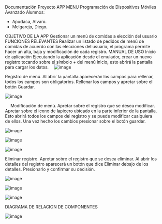 Documentación Proyecto APP MENU
Programación de Dispositivos Móviles Avanzado
Alumnos:
-	Apodaca, Alvaro.
-	Melgarejo, Diego.
  
OBJETIVO DE LA APP
Gestionar un menú de comidas a elección del usuario
FUNCIONES RELEVANTES
Realizar un listado de pedidos de menú de comidas de acuerdo con las elecciones del usuario, el programa permite hacer un alta, baja y modificación de cada registro.
MANUAL DE USO
Inicio de aplicación
Ejecutando la aplicación desde el emulador, crear un nuevo registro tocando sobre el símbolo + del menú inicio, esto abrirá la pantalla para cargar los datos.
 ![image](https://github.com/user-attachments/assets/f27c95fa-0539-458b-aa61-89e874389735)

Registro de menú.
Al abrir la pantalla aparecerán los campos para rellenar, todos los campos son obligatorios. Rellenar los campos y apretar sobre el botón Guardar.

![image](https://github.com/user-attachments/assets/b1a65ea8-1cc7-4c4f-9c38-ba59c1167760)


 
Modificación de menú.
Apretar sobre el registro que se desea modificar. Apretar sobre el icono de lapicero ubicado en la parte inferior de la pantalla. Esto abrirá todos los campos del registro y se puede modificar cualquiera de ellos. Una vez hecho los cambios presionar sobre el botón guardar.

![image](https://github.com/user-attachments/assets/b782a7aa-af9b-489a-99ac-8e35935a6905)

![image](https://github.com/user-attachments/assets/b3156602-67d1-4a14-b2e9-8f0fe593362d)

![image](https://github.com/user-attachments/assets/6afa85e2-f062-4efe-ae97-43c0214bdbc9)

Eliminar registro.
Apretar sobre el registro que se desea eliminar. Al abrir los detalles del registro aparecerá un botón que dice Eliminar debajo de los detalles. Presionarlo y confirmar su decisión.

![image](https://github.com/user-attachments/assets/5b671105-7e02-4753-a65f-718399c23d3b)

![image](https://github.com/user-attachments/assets/7e226f7e-79f8-4493-a7ab-57cd2b941add)

![image](https://github.com/user-attachments/assets/3a0c3524-5e15-482c-bb42-76c643046b47)

 
DIAGRAMA DE RELACION DE COMPONENTES

 ![image](https://github.com/user-attachments/assets/eafe9b2e-b44c-462b-bf92-97dbe22c2668)


